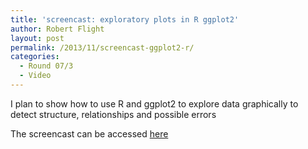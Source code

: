 ```yaml
---
title: 'screencast: exploratory plots in R ggplot2'
author: Robert Flight
layout: post
permalink: /2013/11/screencast-ggplot2-r/
categories:
  - Round 07/3
  - Video
---
```

I plan to show how to use R and ggplot2 to explore data graphically to detect structure, relationships and possible errors

The screencast can be accessed <a title="RMF screencast" href="https://dl.dropboxusercontent.com/s/uvi7qn8v3ae2ohq/rmf_screencast3.ogv" target="_blank">here</a>